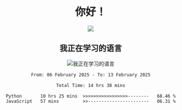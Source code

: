 <div align="center">
<h1>你好！</h1>
  
<a href="https://github.com/ikun0014">
    <img align="center" src="https://github-readme-stats-sigma-five.vercel.app/api?username=ikun0014&include_all_commits=true&show_icons=true&count_private=true&locale=cn&bg_color=0,EC6C6C,FFD479,FFFC79,73FA79,73FDFF,D783FF" />
  </a>
</div>

<div align="center">
<h2>我正在学习的语言</h2>
  
![我正在学习的语言](https://skillicons.dev/icons?i=python,nodejs,vue,html,dart)

</div>

<div align="center">
<!--START_SECTION:waka-->

```txt
From: 06 February 2025 - To: 13 February 2025

Total Time: 14 hrs 38 mins

Python       10 hrs 25 mins  >>>>>>>>>>>>>>>>>--------   68.46 %
JavaScript   57 mins         >>-----------------------   06.31 %
```

<!--END_SECTION:waka-->

</div>
